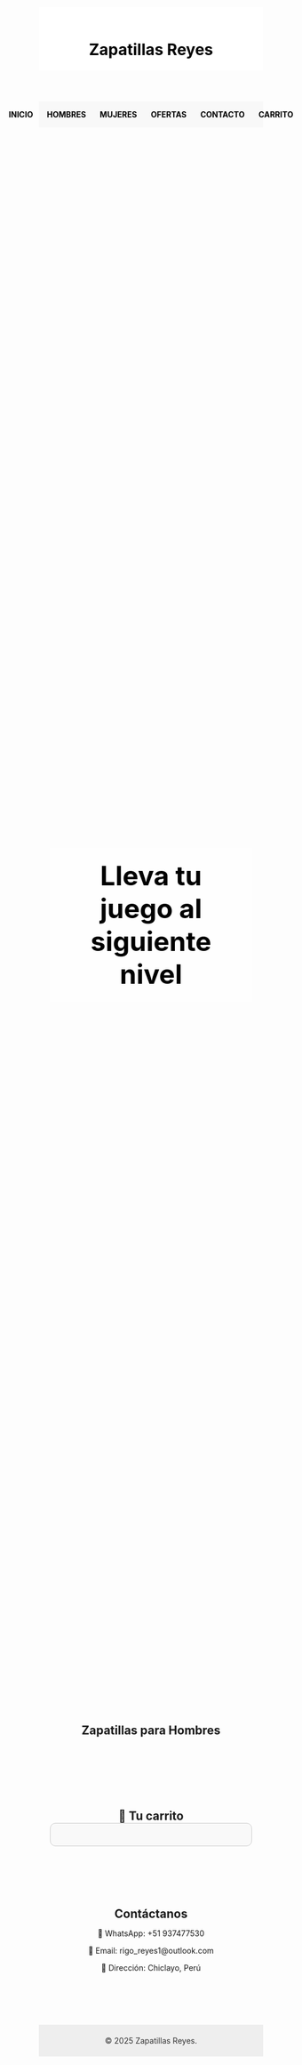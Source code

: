 
<html lang="es">
<head>
  <meta charset="UTF-8" />
  <meta name="viewport" content="width=device-width, initial-scale=1.0" />
  <title>Zapatillas Reyes</title>
  <style>
    * {
      margin: 0;
      padding: 0;
      box-sizing: border-box;
    }

    body {
      font-family: 'Arial Black', sans-serif;
      background-color: #ffffff; /* Fondo blanco */
      color: #111;
      scroll-behavior: smooth;
    }

    header {
      background-color: #ffffff;
      color: #000;
      padding: 20px;
      text-align: center;
    }

    nav {
      background-color: #f8f8f8;
      display: flex;
      justify-content: center;
      gap: 25px;
      padding: 15px 0;
      position: sticky;
      top: 0;
      z-index: 1000;
    }

    nav a {
      color: #000;
      text-decoration: none;
      font-weight: bold;
      text-transform: uppercase;
    }

    nav a:hover {
      color: #e63946;
    }

    .hero {
      background: url('https://wallpaperaccess.com/full/1355617.jpg') center/cover no-repeat;
      height: 70vh;
      display: flex;
      justify-content: center;
      align-items: center;
      text-align: center;
    }

    .hero h2 {
      background-color: rgba(255, 255, 255, 0.7);
      padding: 20px;
      font-size: 3rem;
      color: #000;
    }

    section {
      padding: 40px 20px;
    }

    .products {
      display: grid;
      grid-template-columns: repeat(auto-fit, minmax(220px, 1fr));
      gap: 20px;
    }

    .product {
      background: #f9f9f9;
      color: #000;
      padding: 15px;
      border-radius: 10px;
      text-align: center;
      transition: transform 0.3s;
      box-shadow: 0 0 8px rgba(0,0,0,0.05);
    }

    .product:hover {
      transform: scale(1.05);
    }

    .product img {
      width: 100%;
      border-radius: 8px;
    }

    .product h3 {
      margin-top: 10px;
      font-size: 1.1rem;
    }

    .product p {
      color: #e63946;
      font-weight: bold;
    }

    .product button {
      margin-top: 10px;
      padding: 10px 15px;
      background: #e63946;
      border: none;
      color: white;
      cursor: pointer;
      border-radius: 5px;
    }

    #cart {
      background: #f9f9f9;
      border: 1px solid #ccc;
      padding: 20px;
      border-radius: 10px;
      max-width: 400px;
      margin: 0 auto;
      color: #000;
    }

    .cart-item {
      display: flex;
      justify-content: space-between;
      margin-bottom: 10px;
    }

    .cart-item button {
      background: #999;
      color: #fff;
      border: none;
      padding: 3px 6px;
      cursor: pointer;
    }

    footer {
      background: #eeeeee;
      color: #333;
      text-align: center;
      padding: 20px;
      margin-top: 40px;
    }
  </style>
</head>
<body>

  <header>
    <h1>Zapatillas Reyes</h1>
  </header>

  <nav>
    <a href="#inicio">Inicio</a>
    <a href="#hombres">Hombres</a>
    <a href="#mujeres">Mujeres</a>
    <a href="#ofertas">Ofertas</a>
    <a href="#contacto">Contacto</a>
    <a href="#carrito">Carrito</a>
  </nav>

  <section class="hero" id="inicio">
    <h2>Lleva tu juego al siguiente nivel</h2>
  </section>

  <section id="hombres">
    <h2 style="text-align:center; margin-bottom: 20px;">Zapatillas para Hombres</h2>
    <div class="products" id="product-list">
      <!-- Productos se cargan aquí -->
    </div>
  </section>

  <section id="carrito">
    <h2 style="text-align:center;">🛒 Tu carrito</h2>
    <div id="cart"></div>
  </section>

  <section id="contacto">
    <h2 style="text-align:center;">Contáctanos</h2>
    <p style="text-align:center;">📱 WhatsApp: +51 937477530</p>
    <p style="text-align:center;">📧 Email: rigo_reyes1@outlook.com</p>
    <p style="text-align:center;">📍 Dirección: Chiclayo, Perú</p>
  </section>

  <footer>
    © 2025 Zapatillas Reyes.
  </footer>

  <script>
    const products = [
      { id: 1, name: 'Air Max 270', price: 399.90, image: 'https://static.nike.com/a/images/c_limit,w_592,f_auto/t_product_v1/e46e2720-2e2e-4da2-b198-e17d11d5aeda/air-max-270-zapatillas.png' },
      { id: 2, name: 'Nike ZoomX', price: 459.90, image: 'https://static.nike.com/a/images/c_limit,w_592,f_auto/t_product_v1/f6d38191-dc2e-4d10-8885-1e6b2162f8f9/zoomx-vaporfly-next-3-zapatillas.png' },
      { id: 3, name: 'Nike Pegasus', price: 359.90, image: 'https://static.nike.com/a/images/c_limit,w_592,f_auto/t_product_v1/71d905cf-41fd-4f83-9e91-87f4a3152a49/pegasus-40-zapatillas.png' }
    ];

    const cart = [];

    function renderProducts() {
      const productList = document.getElementById('product-list');
      products.forEach(product => {
        const div = document.createElement('div');
        div.className = 'product';
        div.innerHTML = `
          <img src="${product.image}" alt="${product.name}">
          <h3>${product.name}</h3>
          <p>S/ ${product.price.toFixed(2)}</p>
          <button onclick="addToCart(${product.id})">Añadir</button>
        `;
        productList.appendChild(div);
      });
    }

    function addToCart(productId) {
      const product = products.find(p => p.id === productId);
      cart.push(product);
      updateCart();
    }

    function removeFromCart(index) {
      cart.splice(index, 1);
      updateCart();
    }

    function updateCart() {
      const cartEl = document.getElementById('cart');
      cartEl.innerHTML = '';
      let total = 0;

      if (cart.length === 0) {
        cartEl.innerHTML = '<p style="text-align:center;">Tu carrito está vacío.</p>';
        return;
      }

      cart.forEach((item, index) => {
        const div = document.createElement('div');
        div.className = 'cart-item';
        div.innerHTML = `
          <span>${item.name}</span>
          <span>S/ ${item.price.toFixed(2)}</span>
          <button onclick="removeFromCart(${index})">X</button>
        `;
        cartEl.appendChild(div);
        total += item.price;
      });

      const totalText = document.createElement('p');
      totalText.innerHTML = `<strong>Total: S/ ${total.toFixed(2)}</strong>`;
      cartEl.appendChild(totalText);
    }

    renderProducts();
  </script>

</body>
</html>

